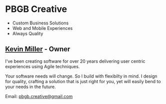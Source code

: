 # PBGB Creative

* Custom Business Solutions
* Web and Mobile Experiences
* Always Quality

## [Kevin Miller](https://www.linkedin.com/in/kevinjmiller/) - Owner

I've been creating software for over 20 years delivering user centric experiences using Agile techniques. 

Your software needs will change. So I build with flexibilty in mind. I design for quality, crafting a solution that is just right for you, yet will easily bend to your needs in the future.

Email: pbgb.creative@gmail.com
